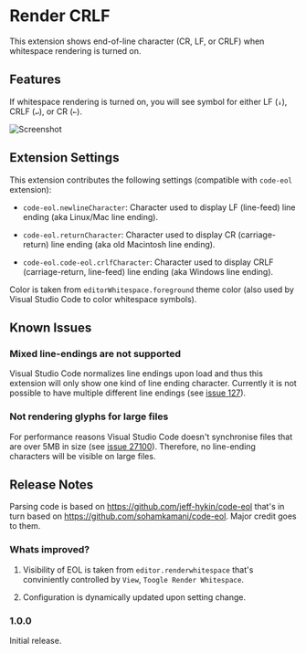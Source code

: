 # Render CRLF

This extension shows end-of-line character (CR, LF, or CRLF) when whitespace
rendering is turned on.


## Features

If whitespace rendering is turned on, you will see symbol for either LF (`↓`),
CRLF (`↵`), or CR (`←`).

![Screenshot](https://raw.githubusercontent.com/medo64/render-crlf/master/images/screenshot.gif)


## Extension Settings

This extension contributes the following settings (compatible with `code-eol`
extension):

* `code-eol.newlineCharacter`: Character used to display LF (line-feed) line ending (aka Linux/Mac line ending).

* `code-eol.returnCharacter`: Character used to display CR (carriage-return) line ending (aka old Macintosh line ending).

* `code-eol.code-eol.crlfCharacter`: Character used to display CRLF (carriage-return, line-feed) line ending (aka Windows line ending).

Color is taken from `editorWhitespace.foreground` theme color (also used by
Visual Studio Code to color whitespace symbols).


## Known Issues

### Mixed line-endings are not supported

Visual Studio Code normalizes line endings upon load and thus this extension
will only show one kind of line ending character. Currently it is not possible
to have multiple different line endings (see [issue 127](https://github.com/Microsoft/vscode/issues/127)).

### Not rendering glyphs for large files

For performance reasons Visual Studio Code doesn't synchronise files that are
over 5MB in size (see [issue 27100](https://github.com/Microsoft/vscode/issues/27100)).
Therefore, no line-ending characters will be visible on large files.


## Release Notes

Parsing code is based on https://github.com/jeff-hykin/code-eol that's in turn
based on https://github.com/sohamkamani/code-eol. Major credit goes to them.

### Whats improved?

1. Visibility of EOL is taken from `editor.renderwhitespace` that's conviniently controlled by `View`, `Toogle Render Whitespace`.

2. Configuration is dynamically updated upon setting change.


### 1.0.0

Initial release.
